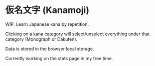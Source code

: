 # 仮名文字 (Kanamoji)
WIP. Learn Japanese kana by repetition.

Clicking on a kana category will select/unselect everything under that category (Monograph or Dakuten).

Data is stored in the browser local storage.

Currently working on the stats page in my free time.
